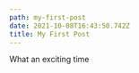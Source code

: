 ```yaml
---
path: my-first-post
date: 2021-10-08T16:43:50.742Z
title: My First Post
---
```

What an exciting time